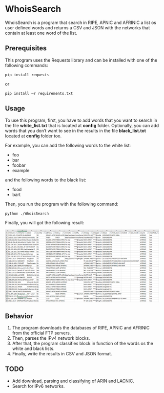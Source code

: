 # WhoisSearch

WhoisSearch is a program that search in RIPE, APNIC and AFRINIC a list os user defined words and returns a CSV and JSON with the networks that contain at least one word of the list.

## Prerequisites

This program uses the Requests library and can be installed with one of the following commands:

```
pip install requests
```

or

```
pip install –r requirements.txt
```

## Usage
To use this program, first, you have to add words that you want to search in the file **white_list.txt** that is located at **config** folder. Optionally, you can add words that you don’t want to see in the results in the file **black_list.txt** located at **config** folder too.

For example, you can add the following words to the white list:
+ foo
+ bar
+ foobar
+ example

and the following words to the black list:
+ food
+ bart

Then, you run the program with the following command:
```
python ./WhoisSearch
```

Finally, you will got the following result:

![output](images/Output_example.PNG)

## Behavior
1. The program downloads the databases of RIPE, APNIC and AFRINIC from the official FTP servers.
2. Then, parses the IPv4 network blocks.
3. After that, the program classifies block in function of the words os the white and black lists.
4. Finally, write the results in CSV and JSON format.

## TODO
+ Add download, parsing and classifying of ARIN and LACNIC.
+ Search for IPv6 networks.
